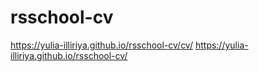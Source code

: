 # rsschool-cv
https://yulia-illiriya.github.io/rsschool-cv/cv/
https://yulia-illiriya.github.io/rsschool-cv/
